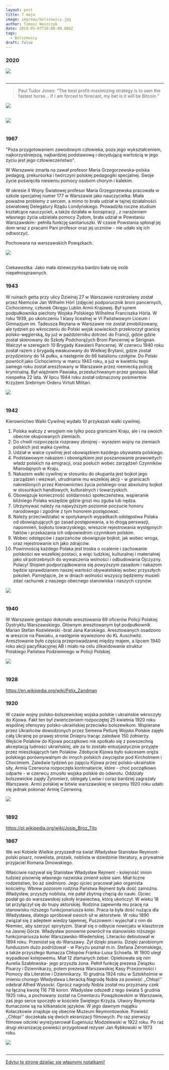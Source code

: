 ```yaml
---
layout: post
title: 7 maja
image: img/may/bolszewicy.jpg
author: Tomasz Waszczyk
date: 2019-05-07T10:00:00.000Z
tags:
  - Bolszewicy
draft: false
---
```


### 2020

<img src="./img/may/plinsec.png"><br><br>

---

> Paul Tudor Jones: “The best profit-maximizing strategy is to own the fastest horse... If I am forced to forecast, my bet is it will be Bitcoin.”

<img src="./img/may/tudor.png"><br><br>

<img src="./img/may/tudor2.png"><br><br>

### 1967

"Poza przygotowaniem zawodowym człowieka, poza jego wykształceniem, najkorzystniejszą, najbardziej podstawową i decydującą wartością w jego życiu jest jego człowieczeństwo".

W Warszawie zmarła na zawał profesor Maria Grzegorzewska-polska pedagog, prekursorka i twórczyni polskiej pedagogiki specjalnej. Swoje życie poświęciła niesieniu pomocy osobom chorym i kalekim.

W okresie II Wojny Światowej profesor Maria Grzegorzewska pracowała w szkole specjalnej numer 177 w Warszawie jako nauczycielka. Miała poważne problemy z sercem, a mimo to brała udział w tajnej działalności oświatowej Delegatury Rządu Londyńskiego. Prowadziła roczne studium kształcące nauczycieli, a także działała w konspiracji , z narażeniem własnego życia udzielała pomocy Żydom, brała udział w Powstaniu Warszawskim- pełniła funkcję sanitariuszki. W czasie Powstania spłonął jej dom wraz z pracami Pani profesor oraz jej uczniów - nie udało się ich odtworzyć.

Pochowana na warszawskich Powązkach.

<img src="./img/may/grzegorzewska.jpg"><br><br>

Ciekawostka: Jako mała dziewczynka bardzo bała się osób niepełnosprawnych.

### 1943

W ruinach getta przy ulicy Dzielnej 27 w Warszawie rozstrzelany został przez Niemców Jan Wilhelm Hörl (zdjęcie) podporucznik broni pancernych, Cichociemny, członek Okręgu Lublin Armii Krajowej.
Był synem podpułkownika piechoty Wojska Polskiego Wilhelma Franciszka Hörla. W roku 1939, po ukończeniu 1 klasy licealnej w VI Państwowym Liceum i Gimnazjum im. Tadeusza Reytana w Warszawie nie został zmobilizowany, ale tydzień po wkroczeniu do Polski wojsk sowieckich przekroczył granicę polsko-węgierską, by już w październiku dotrzeć do Francji, gdzie gdzie został skierowany do Szkoły Podchorążych Broni Pancernej w Sérignan. Walczył w szeregach 10 Brygady Kawalerii Pancernej. W czerwcu 1940 roku został razem z brygadą ewakuowany do Wielkiej Brytanii, gdzie został przydzielony do 14 pułku, a następnie do 66 batalionu czołgów. Do Polski powrócił jako Cichociemny w marcu 1943 roku, a już w kwietniu tego samego roku został aresztowany w Warszawie przez niemiecką policję kryminalną. Był więźniem Pawiaka, przesłuchiwanym przez gestapo. Miał niespełna 22 lata. W lipcu 1944 roku został odznaczony pośmiertnie Krzyżem Srebrnym Orderu Virtuti Militari.

<img src="./img/may/horl.jpg"><br><br>

### 1942

Kierownictwo Walki Cywilnej wydało 10 przykazań walki cywilnej.

1) Polska walczy z wrogiem nie tylko poza granicami Kraju, ale i na swoich obecnie okupowanych ziemiach.
2) Do chwili rozpoczęcia rozprawy zbrojnej - wyrazem wojny na ziemiach polskich jest walka cywilna.
3) Udział w walce cywilnej jest obowiązkiem każdego obywatela polskiego.
4) Podstawowym nakazem i obowiązkiem jest poszanowanie prawowitych władz polskich na emigracji, oraz posłuch wobec zarządzeń Czynników Miarodajnych w Kraju.
5) Nakazem walki cywilnej w stosunku do okupanta jest bojkot jego zarządzeń i wezwań, utrudnianie mu wszelkiej akcji - w granicach nakreślonych przez Kierownictwo życia polskiego oraz absolutny bojkot w stosunkach handlowych, kulturalnych i towarzyskich.
6) Obowiązuje konieczność solidarności społeczeństwa, wspieranie bliźniego Polaka wszędzie gdzie grozi mu zguba lub nędza.
7) Utrzymywać należy na najwyższym poziomie poczucie honoru narodowego i zgodnie z tym honorem postępować.
8) Należy przeciwdziałać w spotykanych wypadkach odstępstwa Polaka od obowiązujących go zasad postępowania, a to drogą perswazji, napomnień, bojkotu towarzyskiego, wreszcie rejestrowania występnych faktów i przekazania ich odpowiednim czynnikom polskim.
9) Wobec odstępców i zaprzańców obowiązuje bojkot, jak wobec wroga, oraz rejestrowanie ich jako zdrajców.
10) Powinnością każdego Polaka jest troska o ocalenie i zachowanie polskości we wszelkiej postaci, a więc ludzkiej, kulturalnej i materialnej jako sił potrzebnych do wywalczenia wolności i odbudowania Ojczyzny.
Polacy! Stopień podporządkowania się powyższym zasadom i nakazom będzie sprawdzianem naszej wartości obywatelskiej wobec przyszłych pokoleń. Pamiętajcie, że w dniach wolności wszyscy będziemy musieli zdać rachunek z naszego obecnego stanowiska i naszych czynów.

<img src="./img/may/pw.jpg"><br><br>

### 1940

W Warszawie gestapo dokonało aresztowania 69 oficerów Policji Polskiej Dystryktu Warszawskiego.
Głównym aresztowanym był podpułkownik Marian Stefan Kozielewski -brat Jana Karskiego.
Aresztowanych osadzono w areszcie na Pawiaku, a następnie wywieziono do KL Auschwitz.
Aresztowanie było częścią przeprowadzanej między majem, a lipcem 1940 roku akcji pacyfikacyjnej AB i miało na celu zlikwidowanie struktur Polskiego Państwa Podziemnego w Policji Polskiej.

<img src="./img/may/oficerowie.jpg"><br><br>

### 1928

https://en.wikipedia.org/wiki/Felix_Zandman

### 1920

W czasie wojny polsko-bolszewickiej wojska polskie i ukraińskie wkroczyły do Kijowa.
Fakt ten był zwieńczeniem rozpoczętej 25 kwietnia 1920 roku wspólnej ofensywy polsko-ukraińskiej przeciwko bolszewikom.
Wspierane przez Ukraińców dowodzonych przez Semena Petlurę Wojsko Polskie zajęło całą Ukrainę po prawej stronie Dniepru tracąc zaledwie 150 żołnierzy.
Wejście Polaków do Kijowa początkowo nie spotkało się z powszechną akceptacją ludności ukraińskiej, ale za to zostało entuzjastycznie przyjęte przez mieszkających tam Polaków.
Zdobycie Kijowa było sukcesem oręża polskiego porównywalnym do innych polskich zwycięstw pod Kircholmem i Chocimiem.
Zaledwie tydzień po zajęciu Kijowa przez polsko-ukraińskie siły, Armia Czerwona rozpoczęła kontrnatarcie, które - choć początkowo odparte - w czerwcu zmusiło wojska polskie do odwrotu. Oddziały bolszewickie zajęły Żytomierz, oblegały Lwów i coraz bardziej zagrażały Warszawie. Armii polskiej w bitwie warszawskiej w sierpniu 1920 roku udało się jednak pokonać Armię Czerwoną.

<img src="./img/may/bolszewicy.jpg"><br><br>

### 1892

https://pl.wikipedia.org/wiki/Josip_Broz_Tito

### 1867

We wsi Kobiele Wielkie przyszedł na świat Władysław Stanisław Reymont- polski pisarz, nowelista, prozaik, noblista w dziedzinie literatury, a prywatnie przyjaciel Romana Dmowskiego.

Właściwie nazywał się Stanisław Władysław Rejment - kolejność imion tudzież pisownię własnego nazwiska zmienił sobie sam.
Miał liczne rodzeństwo, bo aż siedmioro. Jego ojciec pracował jako organista kościelny. Wbrew pozorom rodzina Państwa Rejment była dość zamożna. Władysław, przyszły noblista, nie pałał zbytnią chęcią do nauki. Ojciec posłał go do warszawskiej szkoły krawiectwa, którą ukończył. W wieku 18 lat przyłączył się do trupy aktorskiej. Rodzina zapewniła mu pracę na stanowisku niższego funkcjonariusza kolei. Praca ta była dość nużąca dla Władysława, dlatego spróbował swoich sił w aktorstwie. W roku 1890 związał się z adeptem wiedzy tajemnej, Puszowem i wyjechał z nim do Niemiec, aby szerzyć spirytyzm. Starał się o odbycie nowicjatu w klasztorze na Jasnej Górze. Władysław ponownie powrócił na stanowisko niższego funkcjonariusza kolei Warszawsko-Wiedeńskiej. Literacko debiutował w 1894 roku. Przeniósł się do Warszawy. Żył dzięki pisaniu. Dzięki zarobionym funduszom dużo podróżował - w Paryżu poznał m.in. Stefana Żeromskiego, a także przyszłego tłumacza Chłopów Franka-Luisa Schoella.
W 1900 uległ wypadkowi kolejowemu. Miał 12 złamanych żeber. Opiekowała się nim Aurelia Szabłowska- jego przyszła żona.
Pełnił funkcję prezesa Związku Pisarzy i Dziennikarzy, potem prezesa Warszawskiej Kasy Przezorności i Pomocy dla Literatów i Dziennikarzy. 10 grudnia 1924 roku w Sztokholmie w imieniu chorego Władysława Literacką Nagrodę Nobla za powieść ,,Chłopi'' odebrał Alfred Wysocki. Oprócz nagrody Nobla został mu przyznany czek na łączną kwotę 116 718 koron. Władysław odszedł z tego świata 5 grudnia 1925 roku, a pochowany został na Cmentarzu Powązkowskim w Warszawie, zaś jego serce spoczęło w kościele Świętego Krzyża. Utwory Reymonta tłumaczone są na kilkanaście języków. W jego dawnym majątku Kołaczkowie znajduje się obecnie Muzeum Reymontowskie.
Powieść ,,Chłopi'' doczekała się dwóch ekranizacji filmowych. Po raz pierwszy filmowe odcinki wyreżyserował Eugeniusz Modzelewski w 1922 roku. Po raz drugi ekranizację powieści przygotował reżyser Jan Rybkowski w 1973 roku.

<img src="./img/may/reymont.jpg"><br><br>

---

<a href="https://github.com/TomaszWaszczyk/historia.waszczyk.com/edit/master/src/content/may-7.md" target="_blank">Edytuj tę stronę dzieląc się własnymi notatkami!</a>
